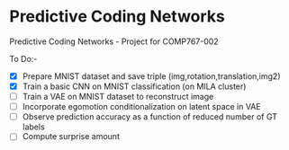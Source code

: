 # Predictive Coding Networks
Predictive Coding Networks - Project for COMP767-002

To Do:-
+ [X] Prepare MNIST dataset and save triple (img,rotation,translation,img2)
+ [X] Train a basic CNN on MNIST classification (on MILA cluster)
+ [ ] Train a VAE on MNIST dataset to reconstruct image
+ [ ] Incorporate egomotion conditionalization on latent space in VAE
+ [ ] Observe prediction accuracy as a function of reduced number of GT labels
+ [ ] Compute surprise amount
